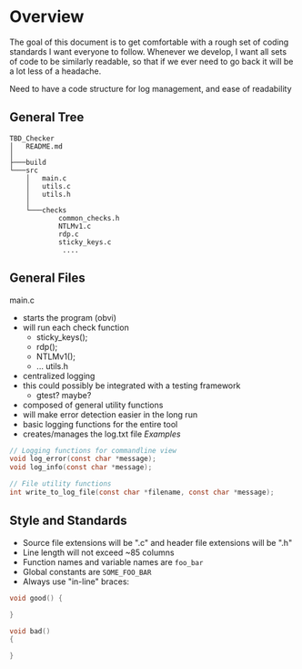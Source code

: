 # Overview
The goal of this document is to get comfortable with a rough set of coding standards I want everyone to follow. Whenever we develop, I want all sets of code to be similarly readable, so that if we ever need to go back it will be a lot less of a headache.

Need to have a code structure for log management, and ease of readability

## General Tree 
```
TBD_Checker
│   README.md
│
├───build
└───src
    │   main.c
    │   utils.c
    │   utils.h
    │
    └───checks
            common_checks.h
            NTLMv1.c
            rdp.c
            sticky_keys.c
	         ....
```

## General Files
main.c
* starts the program (obvi)
* will run each check function
	* sticky_keys();
	* rdp();
	* NTLMv1();
	* ...
utils.h
* centralized logging
* this could possibly be integrated with a testing framework
	* gtest? maybe?
* composed of general utility functions
* will make error detection easier in the long run
* basic logging functions for the entire tool
* creates/manages the log.txt file
_Examples_
``` c
// Logging functions for commandline view
void log_error(const char *message);
void log_info(const char *message);

// File utility functions
int write_to_log_file(const char *filename, const char *message);
```

## Style and Standards
- Source file extensions will be ".c" and header file extensions will be ".h"
- Line length will not exceed ~85 columns
- Function names and variable names are `foo_bar`
- Global constants are `SOME_FOO_BAR`
- Always use "in-line" braces:
``` C
void good() {

}

void bad() 
{

}
```
